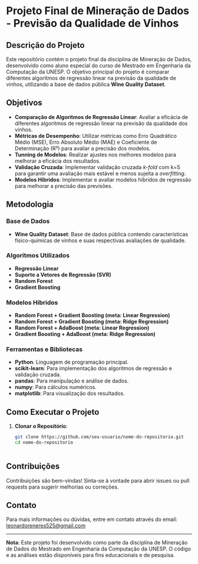 # Projeto Final de Mineração de Dados - Previsão da Qualidade de Vinhos

## Descrição do Projeto

Este repositório contém o projeto final da disciplina de Mineração de Dados, desenvolvido como aluno especial do curso de Mestrado em Engenharia da Computação da UNESP. O objetivo principal do projeto é comparar diferentes algoritmos de regressão linear na previsão da qualidade de vinhos, utilizando a base de dados pública **Wine Quality Dataset**.

## Objetivos

- **Comparação de Algoritmos de Regressão Linear**: Avaliar a eficácia de diferentes algoritmos de regressão linear na previsão da qualidade dos vinhos.
- **Métricas de Desempenho**: Utilizar métricas como Erro Quadrático Médio (MSE), Erro Absoluto Médio (MAE) e Coeficiente de Determinação (R²) para avaliar a precisão dos modelos.
- **Tunning de Modelos**: Realizar ajustes nos melhores modelos para melhorar a eficácia dos resultados.
- **Validação Cruzada**: Implementar validação cruzada *k-fold* com k=5 para garantir uma avaliação mais estável e menos sujeita a *overfitting*.
- **Modelos Híbridos**: Implementar e avaliar modelos híbridos de regressão para melhorar a precisão das previsões.

## Metodologia

### Base de Dados
- **Wine Quality Dataset**: Base de dados pública contendo características físico-químicas de vinhos e suas respectivas avaliações de qualidade.

### Algoritmos Utilizados
- **Regressão Linear**
- **Suporte a Vetores de Regressão (SVR)**
- **Random Forest**
- **Gradient Boosting**

### Modelos Híbridos
- **Random Forest + Gradient Boosting (meta: Linear Regression)**
- **Random Forest + Gradient Boosting (meta: Ridge Regression)**
- **Random Forest + AdaBoost (meta: Linear Regression)**
- **Gradient Boosting + AdaBoost (meta: Ridge Regression)**

### Ferramentas e Bibliotecas
- **Python**: Linguagem de programação principal.
- **scikit-learn**: Para implementação dos algoritmos de regressão e validação cruzada.
- **pandas**: Para manipulação e análise de dados.
- **numpy**: Para cálculos numéricos.
- **matplotlib**: Para visualização dos resultados.


## Como Executar o Projeto

1. **Clonar o Repositório**:
   ```bash
   git clone https://github.com/seu-usuario/nome-do-repositorio.git
   cd nome-do-repositorio
  
## Contribuições

Contribuições são bem-vindas! Sinta-se à vontade para abrir issues ou pull requests para sugerir melhorias ou correções.


## Contato

Para mais informações ou dúvidas, entre em contato através do email: leonardoreneres525@gmail.com

---

**Nota**: Este projeto foi desenvolvido como parte da disciplina de Mineração de Dados do Mestrado em Engenharia da Computação da UNESP. O código e as análises estão disponíveis para fins educacionais e de pesquisa.

